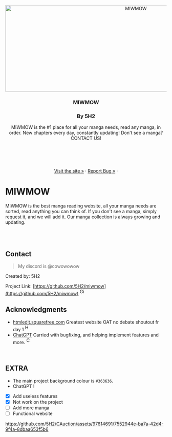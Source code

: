
<div align="center">

</div>

<!-- PROJECT LOGO -->
<br />
<div align="center">
  <a href="https://github.com/5H2/miwmow">
    	<img src="https://i.ibb.co/KFtmQdP/37-BE76-BB-353-F-4709-A3-BE-4-BE210-CEA2-A3.png" alt="MIWMOW" height="270" width="800">
  </a>

<h3 align="center">MIWMOW</h3>
<h3 align="center">By 5H2</h3>

  <p align="center">
MIWMOW is the #1 place for all your manga needs, read any manga, in order. New chapters every day, constantly updating! Don't see a manga? CONTACT US!
    <br />
    <br />
    <br />
    <br />
    <br />
    <br />
    <a href="https://miwmow.com/">Visit the site »</a>
    ·
    <a href="https://github.com/5H2/miwmow/issues">Report Bug »</a>
    ·
  </p>
</div>

# MIWMOW
MIWMOW is the best manga reading website, all your manga needs are sorted, read anything you can think of. If you don't see a manga, simply request it, and we will add it. Our manga collection is always growing and updating.

<br />
<br />






## Contact
> My discord is @cowowowow


Created by: 5H2  

Project Link: [https://github.com/5H2/miwmow](https://github.com/5H2/miwmow) <img src="https://icones.pro/wp-content/uploads/2021/06/symbole-github-violet.png" alt="Github" height="20" width="17.5">

## Acknowledgments

* [htmledit.squarefree.com](https://htmledit.squarefree.com/) Greatest website OAT no debate shoutout fr day 1 <img src="https://upload.wikimedia.org/wikipedia/commons/thumb/3/38/HTML5_Badge.svg/800px-HTML5_Badge.svg.png" alt="HTML5" height="20" width="17.5">
* [ChatGPT](https://openai.com/chatgpt) Carried with bugfixing, and helping implement features and more. <img src="https://upload.wikimedia.org/wikipedia/commons/thumb/0/04/ChatGPT_logo.svg/1024px-ChatGPT_logo.svg.png" alt="ChatGPT" height="20" width="17.5">
<br />

## EXTRA
+ The main project background colour is `#363636`.
+ ChatGPT !


- [x] Add useless features
- [X] Not work on the project
- [ ] Add more manga
- [ ] Functional website

https://github.com/5H2/CAuction/assets/97614691/7552944e-ba7a-42d4-9f4a-8dbaa653f5b6
